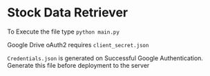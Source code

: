 # Stock Data Retriever

To Execute the file type `python main.py`

Google Drive oAuth2 requires `client_secret.json`

`Credentials.json` is generated on Successful Google Authentication. Generate this file before deployment to the server

